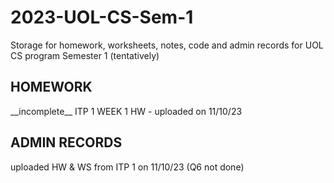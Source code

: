 # 2023-UOL-CS-Sem-1
Storage for homework, worksheets, notes, code and admin records for UOL CS program Semester 1 (tentatively)

## HOMEWORK
<p>
__incomplete__ ITP 1 WEEK 1 HW - uploaded on 11/10/23
</p>

## ADMIN RECORDS
<p>
uploaded HW & WS from ITP 1 on 11/10/23 (Q6 not done)
</p>
